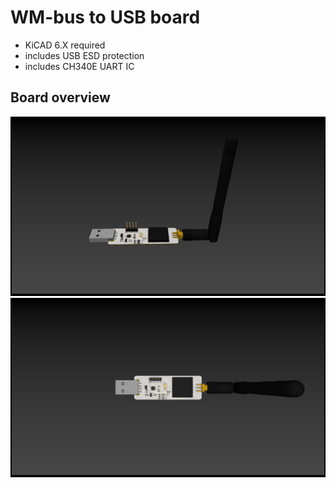 # WM-bus to USB board
* KiCAD 6.X required 
* includes USB ESD protection
* includes CH340E UART IC

## Board overview
![Render 1](images/render.png)
![Render 2](images/render2.png)